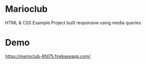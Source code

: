 # Marioclub
HTML &amp; CSS Example Project built responsive using media queries

# Demo
https://marioclub-8fd75.firebaseapp.com/

